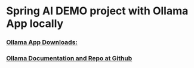 Spring AI DEMO project with Ollama App locally
==============================================

### [Ollama App Downloads:](https://www.ollama.com)
### [Ollama Documentation and Repo at Github](https://github.com/ollama/ollama)
